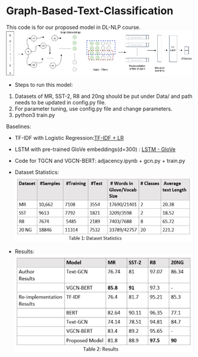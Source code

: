 # Graph-Based-Text-Classification

This code is for our proposed model in DL-NLP course.
![See proposed model here](https://github.com/Soumyajain29/Graph-Based-Text-Classification/blob/main/images/model.jpg)

* Steps to run this model:
1. Datasets of MR, SST-2, R8 and 20ng should be put under Data/ and path needs to be updated in config.py file.
2. For parameter tuning, use config.py file and change parameters.
3. python3 train.py

Baselines:

* TF-IDF with Logistic Regression:[TF-IDF + LR]( https://github.com/deekshakoul/Sentiment-Analysis-for-movie-reviews.git)
* LSTM with pre-trained GloVe embeddings(d=300) : [LSTM - GloVe](https://github.com/deekshakoul/Examples-of-DL-NLP-using-Pytorch.git)
* Code for TGCN and VGCN-BERT: adjacency.ipynb + gcn.py + train.py 

* Dataset Statistics:
![Dataset Statistics](https://github.com/Soumyajain29/Graph-Based-Text-Classification/blob/main/images/dataset_statistics.jpg)

* Results:
![results](https://github.com/Soumyajain29/Graph-Based-Text-Classification/blob/main/images/results.jpg)
